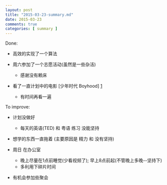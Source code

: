 ```yaml
---
layout: post
title: "2015-03-23-summary.md"
date: 2015-03-23
comments: true
categories: [ summary ]
---
```


Done:

*  高效的实现了一个算法
*  周六参加了一个志愿活动(虽然是一些杂活)
    - 感谢没有赖床
   
*  看了一直计划中的电影 [少年时代 Boyhood] [1]
    - 有时间再看一遍

To improve:
*  计划没做好
   - 每天的英语(TED) 和 粤语 练习 没能坚持
   
*  想学的东西一直拖着 (主要原因是 精力 和 没有坚持)

*  周日 在办公室
   - 晚上尽量在1点前睡觉(少看视频了); 早上8点前起(不管晚上多晚--坚持下)
   - 多利用下碎片时间

*  有机会参加些聚会

[1]: http://movie.douban.com/subject/2209575/ "Boyhood"
